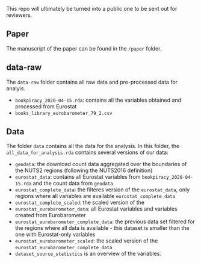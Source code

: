 This repo will ultimately be turned into a public one to be sent out for reviewers.

## Paper

The manuscript of the paper can be found in the `/paper` folder.

## data-raw

The `data-raw` folder contains all raw data and pre-processed data for analyis.
- `bookpiracy_2020-04-15.rda`: contains all the variables obtained and processed from Eurostat
- `books_library_eurobarometer_79_2.csv`

## Data  

The folder `data` contains all the data for the analysis. In this folder, the `all_data_for_analysis.rda` contains several versions of our data:

- `geodata`: the download count data aggregated over the boundaries of the NUTS2 regions (following the NUTS2016 definition)
- `eurostat_data`: contains all Eurostat variables from `bookpiracy_2020-04-15.rda`  and the count data from `geodata` 
- `eurostat_complete_data`: the filteres version of the `eurostat_data`, only regions where all variables are available `eurostat_complete_data`
- `eurostat_complete_scaled`: the scaled version of the 
- `eurostat_eurobarometer_data`: all Eurostat variables and variables created from Eurobarometer
- `eurostat_eurobarometer_complete_data`: the previous data set filtered for the regions where all data is available - this dataset is smaller than the one with Eurostat-only variables
- `eurostat_eurobarometer_scaled`: the scaled version of the `eurostat_eurobarometer_complete_data`
- `dataset_source_statistics` is an overview of the variables.

